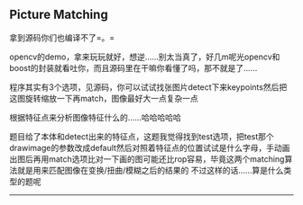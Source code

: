 ##  Picture Matching

拿到源码你们也编译不了=。=

opencv的demo，拿来玩玩就好，想逆……别太当真了，好几m呢光opencv和boost的封装就看吐你，而且源码里在干嘛你看懂了吗，那不就是了……

程序其实有3个选项，见源码，你可以试试找张图片detect下来keypoints然后把这图旋转缩放一下再match，图像最好大一点复杂一点

根据特征点来分析图像特征什么的……哈哈哈哈哈

题目给了本体和detect出来的特征点，这题我觉得找到test选项，把test那个drawimage的参数改成default然后对照着特征点的位置试试是什么字母，手动画出图后再用match选项比对一下画的图可能还比rop容易，毕竟这两个matching算法就是用来匹配图像在变换/扭曲/模糊之后的结果的 不过这样的话……算是什么类型的题呢

-------




